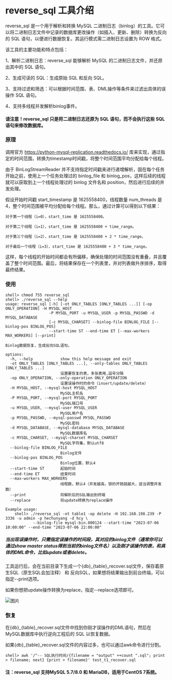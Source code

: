 # reverse_sql 工具介绍
reverse_sql 是一个用于解析和转换 MySQL 二进制日志（binlog）的工具。它可以将二进制日志文件中记录的数据库更改操作（如插入、更新、删除）转换为反向的 SQL 语句，以便进行数据恢复。其运行模式需二进制日志设置为 ROW 格式。

该工具的主要功能和特点包括：

1、解析二进制日志：reverse_sql 能够解析 MySQL 的二进制日志文件，并还原出其中的 SQL 语句。

2、生成可读的 SQL：生成原始 SQL 和反向 SQL。

3、支持过滤和筛选：可以根据时间范围、表、DML操作等条件来过滤出具体的误操作 SQL 语句。

4、支持多线程并发解析binlog事件。

#### 请注意！reverse_sql 只是将二进制日志还原为 SQL 语句，而不会执行这些 SQL 语句来修改数据库。

### 原理

调用官方 https://python-mysql-replication.readthedocs.io/ 库来实现，通过指定的时间范围，转换为timestamp时间戳，将整个时间范围平均分配给每个线程。

由于 BinLogStreamReader 并不支持指定时间戳来进行递增解析，固在每个任务开始之前，使用上一个任务处理过的 binlog_file 和 binlog_pos，这样后续的线程就可以获取到上一个线程处理过的 binlog 文件名和 position，然后进行后续的并发处理。

假设开始时间戳 start_timestamp 是 1625558400，线程数量 num_threads 是 4，整个时间范围被平均分配给每个线程。那么，通过计算可以得到以下结果：

    对于第一个线程（i=0），start_time 是 1625558400。
    
    对于第二个线程（i=1），start_time 是 1625558400 + time_range。
    
    对于第三个线程（i=2），start_time 是 1625558400 + 2 * time_range。
    
    对于最后一个线程（i=3），start_time 是 1625558400 + 3 * time_range。
    
这样，每个线程的开始时间都会有所偏移，确保处理的时间范围没有重叠，并且覆盖了整个时间范围。最后，将结果保存在一个列表里，并对列表做升序排序，取得最终结果。

### 使用
```
shell> chmod 755 reverse_sql
shell> ./reverse_sql --help
usage: reverse_sql [-h] [-ot ONLY_TABLES [ONLY_TABLES ...]] [-op ONLY_OPERATION] -H MYSQL_HOST
                   -P MYSQL_PORT -u MYSQL_USER -p MYSQL_PASSWD -d MYSQL_DATABASE
                   [-c MYSQL_CHARSET] --binlog-file BINLOG_FILE [--binlog-pos BINLOG_POS]
                   --start-time ST --end-time ET [--max-workers MAX_WORKERS] [--print]

Binlog数据恢复，生成反向SQL语句。

options:
  -h, --help            show this help message and exit
  -ot ONLY_TABLES [ONLY_TABLES ...], --only-tables ONLY_TABLES [ONLY_TABLES ...]
                        设置要恢复的表，多张表用,逗号分隔
  -op ONLY_OPERATION, --only-operation ONLY_OPERATION
                        设置误操作时的命令（insert/update/delete）
  -H MYSQL_HOST, --mysql-host MYSQL_HOST
                        MySQL主机名
  -P MYSQL_PORT, --mysql-port MYSQL_PORT
                        MySQL端口号
  -u MYSQL_USER, --mysql-user MYSQL_USER
                        MySQL用户名
  -p MYSQL_PASSWD, --mysql-passwd MYSQL_PASSWD
                        MySQL密码
  -d MYSQL_DATABASE, --mysql-database MYSQL_DATABASE
                        MySQL数据库名
  -c MYSQL_CHARSET, --mysql-charset MYSQL_CHARSET
                        MySQL字符集，默认utf8
  --binlog-file BINLOG_FILE
                        Binlog文件
  --binlog-pos BINLOG_POS
                        Binlog位置，默认4
  --start-time ST       起始时间
  --end-time ET         结束时间
  --max-workers MAX_WORKERS
                        线程数，默认4（并发越高，锁的开销就越大，适当调整并发数）
  --print               将解析后的SQL输出到终端
  --replace             将update转换为replace操作

Example usage:
    shell> ./reverse_sql -ot table1 -op delete -H 192.168.198.239 -P 3336 -u admin -p hechunyang -d hcy \
            --binlog-file mysql-bin.000124 --start-time "2023-07-06 10:00:00" --end-time "2023-07-06 22:00:00" 
```

##### 当出现误操作时，只需指定误操作的时间段，其对应的binlog文件（通常你可以通过show master status得到当前的binlog文件名）以及刚才误操作的表，和具体的DML命令，比如update或者delete。

工具运行后，会在当前目录下生成一个{db}_{table}_recover.sql文件，保存着原生SQL（原生SQL会加注释） 和 反向SQL，如果想将结果输出到前台终端，可以指定--print选项。

如果你想把update操作转换为replace，指定--replace选项即可。

![图片](https://github.com/hcymysql/reverse_sql/assets/19261879/b06528a6-fbff-4e00-8adf-0cba19737d66)

### 恢复

在{db}_{table}_recover.sql文件中找到你刚才误操作的DML语句，然后在MySQL数据库中执行逆向工程后的 SQL 以恢复数据。

如果{db}_{table}_recover.sql文件的内容过多，也可以通过awk命令进行分割。
```
shell> awk '/^-- SQL执行时间/{filename = "output" ++count ".sql"; print > filename; next} {print > filename}' test_t1_recover.sql
```

#### 注：reverse_sql 支持MySQL 5.7/8.0 和 MariaDB，适用于CentOS 7系统。


